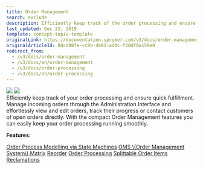 ```yaml
---
title: Order Management
search: exclude
description: Efficiently keep track of the order processing and ensure quick fulfillment. With the Order Management, you can keep your order processing running smoothly.
last_updated: Dec 23, 2019
template: concept-topic-template
originalLink: https://documentation.spryker.com/v3/docs/order-management
originalArticleId: 8dcd98fe-cc8b-4b91-ad0c-f20df0a159e0
redirect_from:
  - /v3/docs/order-management
  - /v3/docs/en/order-management
  - /v3/docs/order-processing
  - /v3/docs/en/order-processing
---
```


<div class='feature-text'>
    <div class='feature-images'>
    <img class="light-mode" src="https://spryker.s3.eu-central-1.amazonaws.com/docs/Document+360/Capabilities+icons/light/Order+Management.svg"/>
    <img class="dark-mode" src="https://spryker.s3.eu-central-1.amazonaws.com/docs/Document+360/Capabilities+icons/dark/Order+Management.svg"/>
    </div>
    <div class="feature-text-wrap">
Efficiently keep track of your order processing and ensure quick fulfillment. Manage incoming orders through the Administration Interface and effortlessly view and edit orders, track their progress or contact customers of open orders directly. With the compact Order Management features you can easily keep your order processing running smoothly.
</div>
</div>

**Features:**
<div>
<a class="feature-link" href="/docs/scos/dev/back-end-development/data-manipulation/datapayload-conversion/state-machine/order-process-modelling-via-state-machines.html">Order Process Modelling via State Machines</a> 
<a class="feature-link" href="/docs/scos/user/features/{{page.version}}/order-management-feature-overview/oms-order-management-system-matrix.html">OMS \(Order Management System\) Matrix</a>
<a class="feature-link" href="/docs/scos/user/features/{{page.version}}/reorder-feature-overview.html">Reorder</a>
<a class="feature-link" href="/docs/scos/user/features/{{page.version}}/order-management-feature-overview/order-management-feature-overview.html">Order Processing</a>
<a class="feature-link" href="/docs/scos/user/features/{{page.version}}/order-management-feature-overview/splittable-order-items-overview.html">Splittable Order Items</a>
<a class="feature-link" href="/docs/scos/user/features/{{page.version}}/reclamations-feature-overview.html"">Reclamations</a>
    </div>
